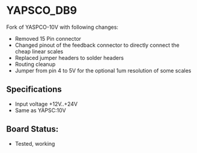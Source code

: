 # YAPSCO_DB9
Fork of YASPCO-10V with following changes:
- Removed 15 Pin connector
- Changed pinout of the feedback connector to directly connect the cheap linear scales
- Replaced jumper headers to solder headers
- Routing cleanup
- Jumper from pin 4 to 5V for the optional 1um resolution of some scales

## Specifications
* Input voltage +12V..+24V
* Same as YAPSC:10V

## Board Status:
- Tested, working